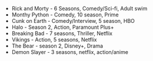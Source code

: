 - Rick and Morty - 6 Seasons, Comedy/Sci-fi, Adult swim
- Monthy Python - Comedy, 10 season, Prime
- Cunk on Earth - Comedy/Interview, 5 season, HBO
- Halo - Season 2, Action, Paramount Plus+
- Breaking Bad - 7 seasons, Thriller, Netflix
- Vikings - Action, 5 seasons, Netflix
- The Bear - season 2, Disney+, Drama
- Demon Slayer - 3 seasons, netflix, action/anime
